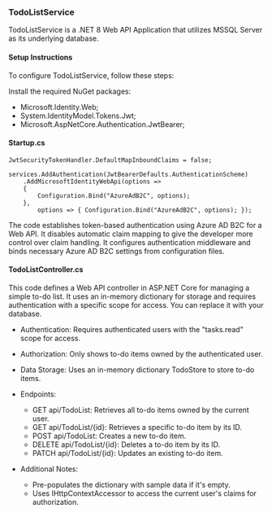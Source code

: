 ### TodoListService

TodoListService is a .NET 8 Web API Application that utilizes MSSQL Server as its underlying database.

#### Setup Instructions
To configure TodoListService, follow these steps:

Install the required NuGet packages:

- Microsoft.Identity.Web;
- System.IdentityModel.Tokens.Jwt;
- Microsoft.AspNetCore.Authentication.JwtBearer;

#### Startup.cs

```
JwtSecurityTokenHandler.DefaultMapInboundClaims = false;

services.AddAuthentication(JwtBearerDefaults.AuthenticationScheme)
    .AddMicrosoftIdentityWebApi(options =>
    {
        Configuration.Bind("AzureAdB2C", options);
    },
        options => { Configuration.Bind("AzureAdB2C", options); });
```

The code establishes token-based authentication using Azure AD B2C for a Web API.
It disables automatic claim mapping to give the developer more control over claim handling.
It configures authentication middleware and binds necessary Azure AD B2C settings from configuration files.

#### TodoListController.cs

This code defines a Web API controller in ASP.NET Core for managing a simple to-do list. 
It uses an in-memory dictionary for storage and requires authentication with a specific scope for access.
You can replace it with your database.

- Authentication:
   Requires authenticated users with the "tasks.read" scope for access.

- Authorization:
   Only shows to-do items owned by the authenticated user.

- Data Storage:
   Uses an in-memory dictionary TodoStore to store to-do items.

- Endpoints:
   - GET api/TodoList: Retrieves all to-do items owned by the current user.
   - GET api/TodoList/{id}: Retrieves a specific to-do item by its ID.
   - POST api/TodoList: Creates a new to-do item.
   - DELETE api/TodoList/{id}: Deletes a to-do item by its ID.
   - PATCH api/TodoList/{id}: Updates an existing to-do item.

- Additional Notes:
   - Pre-populates the dictionary with sample data if it's empty.
   - Uses IHttpContextAccessor to access the current user's claims for authorization.

